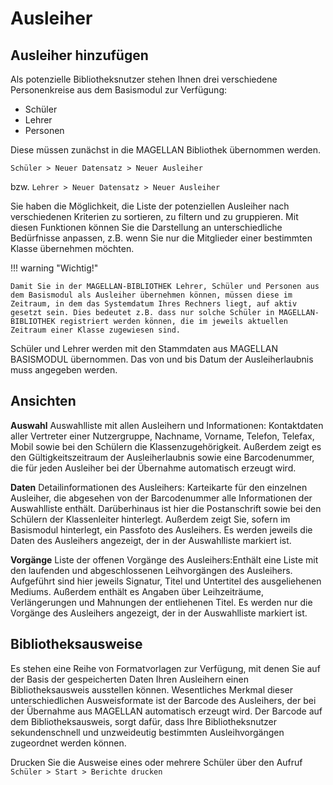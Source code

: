 # Ausleiher

## Ausleiher hinzufügen

Als potenzielle Bibliotheksnutzer stehen Ihnen drei verschiedene Personenkreise aus dem Basismodul zur Verfügung:

* Schüler
* Lehrer
* Personen

Diese müssen zunächst in die MAGELLAN Bibliothek übernommen werden.

`Schüler > Neuer Datensatz > Neuer Ausleiher`

bzw. `Lehrer > Neuer Datensatz > Neuer Ausleiher`

Sie haben die Möglichkeit, die Liste der potenziellen Ausleiher nach verschiedenen Kriterien zu sortieren, zu filtern und zu gruppieren. Mit diesen Funktionen können Sie die Darstellung an unterschiedliche Bedürfnisse anpassen, z.B. wenn Sie nur die Mitglieder einer bestimmten Klasse übernehmen möchten.

!!! warning "Wichtig!"

    Damit Sie in der MAGELLAN-BIBLIOTHEK Lehrer, Schüler und Personen aus dem Basismodul als Ausleiher übernehmen können, müssen diese im Zeitraum, in dem das Systemdatum Ihres Rechners liegt, auf aktiv gesetzt sein. Dies bedeutet z.B. dass nur solche Schüler in MAGELLAN-BIBLIOTHEK registriert werden können, die im jeweils aktuellen Zeitraum einer Klasse zugewiesen sind.

Schüler und Lehrer werden mit den Stammdaten aus MAGELLAN BASISMODUL übernommen. Das von und bis Datum der Ausleiherlaubnis muss angegeben werden.

## Ansichten

**Auswahl** 
Auswahlliste mit allen Ausleihern und Informationen: Kontaktdaten aller Vertreter einer Nutzergruppe, Nachname, Vorname, Telefon, Telefax, Mobil sowie bei den Schülern die Klassenzugehörigkeit. Außerdem zeigt es den Gültigkeitszeitraum der Ausleiherlaubnis sowie eine Barcodenummer, die für jeden Ausleiher bei der Übernahme automatisch erzeugt wird.

**Daten** 
Detailinformationen des Ausleihers: Karteikarte für den einzelnen Ausleiher, die abgesehen von der Barcodenummer alle Informationen der Auswahlliste enthält. Darüberhinaus ist hier die Postanschrift sowie bei den Schülern der Klassenleiter hinterlegt. Außerdem zeigt Sie, sofern im Basismodul hinterlegt, ein Passfoto des Ausleihers. Es werden jeweils die Daten des Ausleihers angezeigt, der in der Auswahlliste markiert ist.

**Vorgänge** 
Liste der offenen Vorgänge des Ausleihers:Enthält eine Liste mit den laufenden und abgeschlossenen Leihvorgängen des Ausleihers. Aufgeführt sind hier jeweils Signatur, Titel und Untertitel des ausgeliehenen Mediums. Außerdem enthält es Angaben über Leihzeiträume, Verlängerungen und Mahnungen der entliehenen Titel. Es werden nur die Vorgänge des Ausleihers angezeigt, der in der Auswahlliste markiert ist.

## Bibliotheksausweise

Es stehen eine Reihe von Formatvorlagen zur Verfügung, mit denen Sie auf der Basis der gespeicherten Daten Ihren Ausleihern einen Bibliotheksausweis ausstellen können. Wesentliches Merkmal dieser unterschiedlichen Ausweisformate ist der Barcode des Ausleihers, der bei der Übernahme aus MAGELLAN automatisch erzeugt wird. Der Barcode auf dem Bibliotheksausweis, sorgt dafür, dass Ihre Bibliotheksnutzer sekundenschnell und unzweideutig bestimmten Ausleihvorgängen zugeordnet werden können. 

Drucken Sie die Ausweise eines oder mehrere Schüler über den Aufruf  `Schüler > Start > Berichte drucken` 